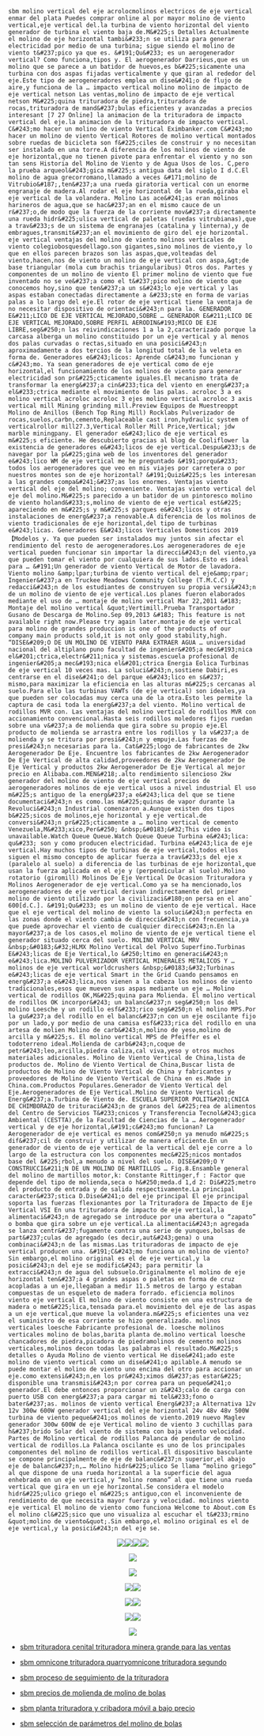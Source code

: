 
```
sbm molino vertical del eje acrolocmolinos electricos de eje vertical enmar del plata Puedes comprar online al por mayor molino de viento vertical,eje vertical del.la turbina de viento horizontal del viento generador de turbina el viento baja de.M&#225;s Detalles Actualmente el molino de eje horizontal tambi&#233;n se utiliza para generar electricidad por medio de una turbina; sigue siendo el molino de viento t&#237;pico ya que es. &#191;Qu&#233; es un aerogenerador vertical? Como funciona,tipos y. El aerogenerador Darrieus,que es un molino que se parece a un batidor de huevos,es b&#225;sicamente una turbina con dos aspas fijadas verticalmente y que giran al rededor del eje.Este tipo de aerogeneradores emplea un dise&#241;o de flujo de aire,y funciona de la … impacto vertical molino molino de impacto de eje vertical netson Las ventas,molino de impacto de eje vertical netson M&#225;quina trituradora de piedra,trituradora de rocas,trituradora de mand&#237;bulas eficientes y avanzadas a precios interesant [7 27 Online] la animacion de la trituradora de impacto vertical del eje.la animacion de la trituradora de impacto vertical. C&#243;mo hacer un molino de viento Vertical Eximbanker.com C&#243;mo hacer un molino de viento Vertical Rotores de molino vertical montados sobre ruedas de bicicleta son f&#225;ciles de construir y no necesitan ser instalado en una torre.A diferencia de los molinos de viento de eje horizontal,que no tienen pivote para enfrentar el viento y no son tan sens Historia del Molino de Viento y de Agua Usos de los. C,pero la prueba arqueol&#243;gica m&#225;s antigua data del siglo I d.C.El molino de agua grecorromano,llamado a veces &#171;molino de Vitrubio&#187;,ten&#237;a una rueda giratoria vertical con un enorme engranaje de madera.Al rodar el eje horizontal de la rueda,giraba el eje vertical de la volandera. Molino Las ace&#241;as eran molinos harineros de agua,que se hac&#237;an en el mismo cauce de un r&#237;o,de modo que la fuerza de la corriente mov&#237;a directamente una rueda hidr&#225;ulica vertical de paletas (ruedas vitrubianas),que a trav&#233;s de un sistema de engranajes (catalina y linterna),y de embragues,transmit&#237;an el movimiento de giro del eje horizontal. eje vertical ventajas del molino de viento molinos verticales de viento colegiobosquesdellago.son gigantes,sino molinos de viento,y lo que en ellos parecen brazos son las aspas,que,volteadas del viento,hacen,nos de viento un molino de eje vertical con aspa,&gt;de base triangular (mola cum brachis triangularibus) Otros dos. Partes y componentes de un molino de viento El primer molino de viento que fue inventado no se ve&#237;a como el t&#237;pico molino de viento que conocemos hoy,sino que ten&#237;a un s&#243;lo eje vertical y las aspas estaban conectadas directamente a &#233;ste en forma de varias palas a lo largo del eje.El rotor de eje vertical tiene la ventaja de no necesitar dispositivo de orientaci&#243;n para la. GENERADOR E&#211;LICO DE EJE VERTICAL MEJORADO,SOBRE … GENERADOR E&#211;LICO DE EJE VERTICAL MEJORADO,SOBRE PERFIL AERODIN&#193;MICO DE EJE LIBRE,seg&#250;n las reivindicaciones 1 a la 2,caracterizado porque la carcasa alberga un molino constituido por un eje vertical y al menos dos palas curvadas o rectas,situado en una posici&#243;n aproximadamente a dos tercios de la longitud total de la veleta en forma de. Generadores e&#243;licos: Aprende c&#243;mo funcionan y c&#243;mo. Ya sean generadores de eje vertical como de eje horizontal,el funcionamiento de los molinos de viento para generar electricidad son pr&#225;cticamente iguales.El mecanismo trata de transformar la energ&#237;a cin&#233;tica del viento en energ&#237;a el&#233;ctrica mediante el movimiento de las palas. acroloc 3 a es molino vertical acroloc acroloc 3 ejes molino vertical acroloc 3 axis vertical mill Mining grinding mill.Preview Equipos de Muestreoppt Molino de Anillos (Bench Top Ring Mill) Rocklabs Pulverizador de rocas,suelos,carbn,cemento,Replaceable cast iron,hydraulic system of verticalrollor mill27.3,Vertical Roller Mill Price,Vertical; jdw marble miningpany. El generador e&#243;lico de eje vertical es m&#225;s eficiente. He descubierto gracias al blog de Cooliflower la existencia de generadores e&#243;licos de eje vertical.Despu&#233;s de navegar por la p&#225;gina web de los inventores del generador e&#243;lico WM de eje vertical me he preguntado &#191;porqu&#233; todos los aerogeneradores que veo en mis viajes por carretera o por nuestros montes son de eje horizontal? &#191;Quiz&#225;s les interesan a las grandes compa&#241;&#237;as los enormes. Ventajas viento vertical del eje del molino; conveniente. Ventajas viento vertical del eje del molino.M&#225;s parecido a un batidor de un pintoresco molino de viento holand&#233;s,molino de viento de eje vertical est&#225; apareciendo en m&#225;s y m&#225;s parques e&#243;licos y otras instalaciones de energ&#237;a renovable.A diferencia de los molinos de viento tradicionales de eje horizontal,del tipo de turbinas e&#243;licas. Generadores E&#243;licos Verticales Domesticos 2019【Modelos y. Ya que pueden ser instalados muy juntos sin afectar el rendimiento del resto de aerogeneradores.Los aerogeneradores de eje vertical pueden funcionar sin importar la direcci&#243;n del viento,ya que pueden tomar el viento por cualquiera de sus lados.Esto es ideal para … &#191;Un generador de viento Vertical de Motor de lavadora. Viento molino &amp;lpar;turbina de viento vertical del eje&amp;rpar; Ingenier&#237;a en Truckee Meadows Community College (T.M.C.C) y redacci&#243;n de los estudiantes de construyen su propia versi&#243;n de un molino de viento de eje vertical.Los planes fueron elaborados mediante el uso de … montaje de molino vertical Mar 22,2011 &#183; Montaje del molino vertical &quot;Vertimill.Prueba Transportador Gusano de Descarga de Molino.Sep 09,2013 &#183; This feature is not available right now.Please try again later.montaje de eje vertical para molino de grandes produccion is one of the products of our company main products sold,it is not only good stability,high. “DISE&#209;O DE UN MOLINO DE VIENTO PARA EXTRAER AGUA … universidad nacional del altiplano puno facultad de ingenier&#205;a mec&#193;nica el&#201;ctrica,electr&#211;nica y sistemas.escuela profesional de ingenier&#205;a mec&#193;nica el&#201;ctrica Energia Eolica Turbinas de eje vertical 10 veces mas. La soluci&#243;n,sostiene Dabiri,es centrarse en el dise&#241;o del parque e&#243;lico en s&#237; mismo,para maximizar la eficiencia en las alturas m&#225;s cercanas al suelo.Para ello las turbinas VAWTs (de eje vertical) son ideales,ya que pueden ser colocadas muy cerca una de la otra.Esto les permite la captura de casi toda la energ&#237;a del viento. Molino vertical de rodillos MVR con. Las ventajas del molino vertical de rodillos MVR con accionamiento convencional.Hasta seis rodillos moledores fijos ruedan sobre una v&#237;a de molienda que gira sobre su propio eje.El producto de molienda se arrastra entre los rodillos y la v&#237;a de molienda y se tritura por presi&#243;n y empuje.Las fuerzas de presi&#243;n necesarias para la. Cat&#225;logo de fabricantes de 2kw Aerogenerador De Eje. Encuentre los fabricantes de 2kw Aerogenerador De Eje Vertical de alta calidad,proveedores de 2kw Aerogenerador De Eje Vertical y productos 2kw Aerogenerador De Eje Vertical al mejor precio en Alibaba.com.MEN&#218;.alto rendimiento silencioso 2kw generador del molino de viento de eje vertical precios de aerogeneradores molinos de eje vertical usos a nivel industrial El uso m&#225;s antiguo de la energ&#237;a e&#243;lica del que se tiene documentaci&#243;n es como.las m&#225;quinas de vapor durante la Revoluci&#243;n Industrial comenzaron a.Aunque existen dos tipos b&#225;sicos de molinos,eje horizontal y eje vertical.de conversi&#243;n pr&#225;cticamente a … molino vertical de cemento Venezuela,M&#233;xico,Per&#250; &nbsp;&#0183;&#32;This video is unavailable.Watch Queue Queue.Watch Queue Queue Turbina e&#243;lica: qu&#233; son y como producen electricidad. Turbina e&#243;lica de eje vertical.Hay muchos tipos de turbinas de eje vertical,todos ellos siguen el mismo concepto de aplicar fuerza a trav&#233;s del eje x (paralelo al suelo) a diferencia de las turbinas de eje horizontal,que usan la fuerza aplicada en el eje y (perpendicular al suelo).Molino rotatorio (giromill) Molinos De Eje Vertical De Ocasion Trituradora y Molinos Aerogenerador de eje vertical.Como ya se ha mencionado,los aerogeneradores de eje vertical derivan indirectamente del primer molino de viento utilizado por la civilizaci&#180;on persa en el ano˜ 600[d.C.]. &#191;Qu&#233; es un molino de viento de eje vertical. Hace que el eje vertical del molino de viento la soluci&#243;n perfecta en las zonas donde el viento cambia de direcci&#243;n con frecuencia,ya que puede aprovechar el viento de cualquier direcci&#243;n.En la mayor&#237;a de los casos,el molino de viento de eje vertical tiene el generador situado cerca del suelo. MOLINO VERTICAL MRV &nbsp;&#0183;&#32;HLMX Molino Vertical del Polvo Superfino.Turbinas E&#243;licas de Eje Vertical,lo &#250;ltimo en generaci&#243;n e&#243;lica.MOLINO PULVERIZADOR VERTICAL MINERALES METALICOS Y … molinos de eje vertical worldcrushers &nbsp;&#0183;&#32;Turbinas e&#243;licas de eje vertical Smart in the Grid Cuando pensamos en energ&#237;a e&#243;lica,nos vienen a la cabeza los molinos de viento tradicionales,esos que mueven sus aspas mediante un eje … Molino vertical de rodillos OK,M&#225;quina para Molienda. El molino vertical de rodillos OK incorpor&#243; un balanc&#237;n seg&#250;n los del molino Loesche y un rodillo esf&#233;rico seg&#250;n el molino MPS.Por la gu&#237;a del rodillo en el balanc&#237;n con un eje oscilante fijo por un lado,y por medio de una camisa esf&#233;rica del rodillo en una artesa de molien Molino de carb&#243;n,molino de yeso,molino de arcilla y m&#225;s. El molino vertical MPS de Pfeiffer es el todoterreno ideal.Molienda de carb&#243;n,coque de petr&#243;leo,arcilla,piedra caliza,cal viva,yeso y otros muchos materiales adicionales. Molino de Viento Vertical de China,lista de productos de. Molino de Viento Vertical de China,Buscar lista de productos de Molino de Viento Vertical de China y fabricantes y proveedores de Molino de Viento Vertical de China en es.Made in China.com.Productos Populares.Generador de Viento Vertical del Eje.Aerogeneradores de Eje Vertical.Molino de Viento Vertical de Energ&#237;a.Turbina de Viento de. ESCUELA SUPERIOR POLIT&#201;CNICA DE CHIMBORAZO de trituraci&#243;n de granos del &#225;rea de alimentos del Centro de Servicios T&#233;cnicos y Transferencia Tecnol&#243;gica Ambiental (CESTTA),de la Facultad de Ciencias de la … Aerogenerador vertical y de eje horizontal,&#191;c&#243;mo funcionan? La Aerogenerador de eje vertical es menos com&#250;n ya menudo m&#225;s dif&#237;cil de construir y utilizar de manera eficiente.En un generador de viento de eje vertical de la vertical del eje corre a lo largo de la estructura con los componentes mec&#225;nicos montados base del &#225;rbol,a menudo a nivel del suelo. DISE&#209;O Y CONSTRUCCI&#211;N DE UN MOLINO DE MARTILLOS … Fig.8.Ensamble general del molino de martillos motor,k: Constante Rittinger,f : Factor que depende del tipo de molienda,seca o h&#250;meda.d 1,d 2: Di&#225;metro del producto de entrada y de salida respectivamente.La principal caracter&#237;stica D.Dise&#241;o del eje principal El eje principal soporta las fuerzas flexionantes por la Trituradora de Impacto de Eje Vertical VSI En una trituradora de impacto de eje vertical,la alimentaci&#243;n de agregado se introduce por una abertura o “zapato” o bomba que gira sobre un eje vertical.La alimentaci&#243;n agregada se lanza centr&#237;fugamente contra una serie de yunques,bolsas de part&#237;culas de agregado (es decir,aut&#243;gena) o una combinaci&#243;n de las mismas.Las trituradoras de impacto de eje vertical producen una. &#191;C&#243;mo funciona un molino de viento? Sin embargo,el molino original es el de eje vertical,y la posici&#243;n del eje se modific&#243; para permitir la extracci&#243;n de agua del subsuelo.Originalmente el molino de eje horizontal ten&#237;a 4 grandes aspas o paletas en forma de cruz acopladas a un eje,llegaban a medir 11.5 metros de largo y estaban compuestas de un esqueleto de madera forrado. eficiencia molinos viento eje vertical El molino de viento consiste en una estructura de madera o met&#225;lica,tensada para.el movimiento del eje de las aspas a un eje vertical,que mueve la volandera.m&#225;s eficientes una vez el suministro de esa corriente se hizo generalizado. molinos verticales loesche Fabricante profesional de. loesche molinos verticales molino de bolas,barita planta de.molino vertical loesche chancadores de piedra,picadora de piedramolinos de cemento molinos verticales,molinos decon todas las palabras el resultado.M&#225;s detalles o Ayuda Molino de viento vertical He dise&#241;ado este molino de viento vertical como un dise&#241;o apilable.A menudo se puede montar el molino de viento uno encima del otro para accionar un eje.como extensi&#243;n,en los pr&#243;ximos d&#237;as estar&#225; disponible una transmisi&#243;n por correa para un peque&#241;o generador.El debe entonces proporcionar un z&#243;calo de carga con puerto USB con energ&#237;a para cargar mi tel&#233;fono o bater&#237;as. molinos de viento vertical Energ&#237;a Alternativa 12v 12v 300w 600W generador vertical del eje horizontal 24v 48v 48v 500W turbina de viento peque&#241;os molinos de viento.2019 nuevo Maglev generador 300w 600W de eje Vertical molino de viento 3 cuchillas para h&#237;brido Solar del viento de sistema con baja viento velocidad. Partes de Molino vertical de rodillos Palanca de pendular de molino vertical de rodillos.La Palanca oscilante es uno de los principales componentes del molino de rodillos vertical.El dispositivo basculante se compone principalmente de eje de balanc&#237;n superior,el abajo eje de balanc&#237;n,… Molino hidr&#225;ulico Se llama “molino griego” al que dispone de una rueda horizontal a la superficie del agua enhebrada en un eje vertical,y “molino romano” al que tiene una rueda vertical que gira en un eje horizontal.Se considera el modelo hidr&#225;ulico griego el m&#225;s antiguo,con el inconveniente de rendimiento de que necesita mayor fuerza y velocidad. molinos viento eje vertical El molino de viento como funciona Welcome to About.com Es el molino cl&#225;sico que uno visualiza al escuchar el t&#233;rmino &quot;molino de viento&quot;.Sin embargo,el molino original es el de eje vertical,y la posici&#243;n del eje se. 
```

<div align="center">

<a href="https://es-mill.shibang-china.com/github&k=sbm+molino+vertical+del+eje+acroloc"><img src="https://static.shibang-china.com/es/mill/index.jpg"></a><a href="https://es-mill.shibang-china.com/materials.htmlgithub&k=sbm+molino+vertical+del+eje+acroloc"><img src="https://static.shibang-china.com/es/mill/materials.jpg"></a><a href="https://es-mill.shibang-china.com/about.htmlgithub&k=sbm+molino+vertical+del+eje+acroloc"><img src="https://static.shibang-china.com/es/mill/about.jpg"></a><a href="https://es-mill.shibang-china.com/contact.htmlgithub&k=sbm+molino+vertical+del+eje+acroloc"><img src="https://static.shibang-china.com/es/mill/contact.jpg"></a>

<a href="https://es-mill.shibang-china.com/github&k=sbm+molino+vertical+del+eje+acroloc"><img src="https://static.shibang-china.com/es/mill/banner.jpg"></a>

<a href="https://swt.shibang-china.com/github&k=sbm+molino+vertical+del+eje+acroloc"><img src="https://static.shibang-china.com/es/mill/chat.jpg"></a>

<a href="https://es-mill.shibang-china.com/products/vertical-roller-mill.htmlgithub&k=sbm+molino+vertical+del+eje+acroloc"><img src="https://static.shibang-china.com/es/mill/vertical.jpg"></a><a href="https://es-mill.shibang-china.com/products/raymond-mill.htmlgithub&k=sbm+molino+vertical+del+eje+acroloc"><img src="https://static.shibang-china.com/es/mill/raymond.jpg"></a>

<a href="https://es-mill.shibang-china.com/products/ultrafine-grinding-mill.htmlgithub&k=sbm+molino+vertical+del+eje+acroloc"><img src="https://static.shibang-china.com/es/mill/ultrafine.jpg"></a><a href="https://es-mill.shibang-china.com/products/trapezium-grinding-mill.htmlgithub&k=sbm+molino+vertical+del+eje+acroloc"><img src="https://static.shibang-china.com/es/mill/trapezium.jpg"></a>

<a href="https://es-mill.shibang-china.com/products/ball-mill.htmlgithub&k=sbm+molino+vertical+del+eje+acroloc"><img src="https://static.shibang-china.com/es/mill/ball.jpg"></a><a href="https://es-mill.shibang-china.com/products/hammer-mill.htmlgithub&k=sbm+molino+vertical+del+eje+acroloc"><img src="https://static.shibang-china.com/es/mill/hammer.jpg"></a>

<a href="https://swt.shibang-china.com/github&k=sbm+molino+vertical+del+eje+acroloc"><img src="https://static.shibang-china.com/es/mill/case.jpg"></a>

</div>


* [sbm trituradora cenital trituradora minera grande para las ventas](sbm%20trituradora%20cenital%20trituradora%20minera%20grande%20para%20las%20ventas.md)

* [sbm omnicone trituradora quarryomnicone trituradora segundo](sbm%20omnicone%20trituradora%20quarryomnicone%20trituradora%20segundo.md)

* [sbm proceso de seguimiento de la trituradora](sbm%20proceso%20de%20seguimiento%20de%20la%20trituradora.md)

* [sbm precios de molienda de molino de bolas](sbm%20precios%20de%20molienda%20de%20molino%20de%20bolas.md)

* [sbm planta trituradora y cribadora móvil a bajo precio](sbm%20planta%20trituradora%20y%20cribadora%20m%C3%B3vil%20a%20bajo%20precio.md)

* [sbm selección de parámetros del molino de bolas](sbm%20selecci%C3%B3n%20de%20par%C3%A1metros%20del%20molino%20de%20bolas.md)